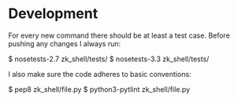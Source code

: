 Development
===========

For every new command there should be at least a test case. Before pushing any
changes I always run:

$ nosetests-2.7 zk_shell/tests/
$ nosetests-3.3 zk_shell/tests/

I also make sure the code adheres to basic conventions:

$ pep8 zk_shell/file.py
$ python3-pytlint zk_shell/file.py
